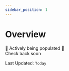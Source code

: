 ```yaml
---
sidebar_position: 1
---
```


# Overview

🚧 Actively being populated 🚧 <br/>
Check back soon 

Last Updated: <code>Today</code>